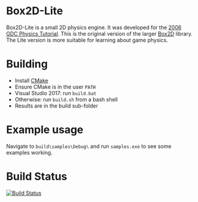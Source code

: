 # Box2D-Lite
Box2D-Lite is a small 2D physics engine. It was developed for the [2006 GDC Physics Tutorial](docs/GDC2006_Catto_Erin_PhysicsTutorial.pdf). This is the original version of the larger [Box2D](https://box2d.org) library. The Lite version is more suitable for learning about game physics.

# Building
- Install [CMake](https://cmake.org/)
- Ensure CMake is in the user `PATH`
- Visual Studio 2017: run `build.bat`
- Otherwise: run `build.sh` from a bash shell
- Results are in the build sub-folder

# Example usage
Navigate to `build\samples\Debug\` and run `samples.exe` to see some examples working.

# Build Status
[![Build Status](https://travis-ci.org/erincatto/box2d-lite.svg?branch=master)](https://travis-ci.org/erincatto/box2d-lite)
